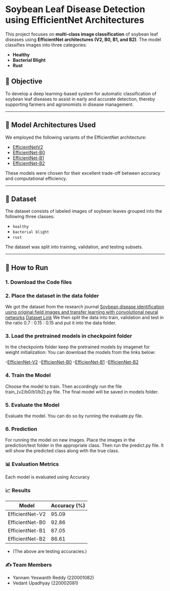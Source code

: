 # Soybean Leaf Disease Detection using EfficientNet Architectures

This project focuses on **multi-class image classification** of soybean leaf diseases using **EfficientNet architectures (V2, B0, B1, and B2)**. The model classifies images into three categories:

- **Healthy**
- **Bacterial Blight**
- **Rust**

## 📌 Objective

To develop a deep learning-based system for automatic classification of soybean leaf diseases to assist in early and accurate detection, thereby supporting farmers and agronomists in disease management.

---

## 🧠 Model Architectures Used

We employed the following variants of the EfficientNet architecture:

- [EfficientNetV2](https://arxiv.org/abs/2104.00298)
- [EfficientNet-B0](https://arxiv.org/abs/1905.11946)
- [EfficientNet-B1](https://arxiv.org/abs/1905.11946)
- [EfficientNet-B2](https://arxiv.org/abs/1905.11946)

These models were chosen for their excellent trade-off between accuracy and computational efficiency.

---

## 📁 Dataset

The dataset consists of labeled images of soybean leaves grouped into the following three classes:

- `healthy`
- `bacterial blight`
- `rust`

The dataset was split into training, validation, and testing subsets.

---

## 🚀 How to Run

### 1. Download the Code files
### 2. Place the dataset in the data folder
We got the dataset from the research journal [Soybean disease identification using original field images and transfer learning with convolutional neural networks](https://www.sciencedirect.com/science/article/abs/pii/S0168169922007578?via%3Dihub)
[Dataset Link](https://datadryad.org/dataset/doi:10.5061/dryad.41ns1rnj3)
We then split the data into train, validation and test in the ratio 0.7 : 0.15 : 0.15 and put it into the data folder.

### 3. Load the pretrained models in checkpoint folder
In the checkpoints folder keep the pretrained models by imagenet for weight initialization:
You can download the models from the links below:

-[EfficienNet-V2](https://github.com/hankyul2/EfficientNetV2-pytorch/releases/download/EfficientNetV2-pytorch-cifar/efficientnet_v2_l_cifar100.pth)
-[EfficienNet-B0](https://github.com/lukemelas/EfficientNet-PyTorch/releases/download/1.0/efficientnet-b0-355c32eb.pth)
-[EfficienNet-B1](https://github.com/lukemelas/EfficientNet-PyTorch/releases/download/1.0/efficientnet-b1-f1951068.pth)
-[EfficienNet-B2](https://github.com/lukemelas/EfficientNet-PyTorch/releases/download/1.0/efficientnet-b2-8bb594d6.pth)

### 4. Train the Model
Choose the model to train. Then accordingly run the file train_{v2/b0/b1/b2}.py file. The final model will be saved in models folder.

### 5. Evaluate the Model
Evaluate the model. You can do so by running the evaluate.py file.

### 6. Prediction
For running the model on new images. Place the images in the prediction/test folder in the appropriate class. Then run the predict.py file. It will show the predicted class along with the true class.

### 📊 Evaluation Metrics
Each model is evaluated using Accuracy

### 📈 Results
| Model             | Accuracy (%) |
|--------------------|--------------|
| EfficientNet-V2   | 95.09        |
| EfficientNet-B0   | 92.86        |
| EfficientNet-B1   | 87.05        |
| EfficientNet-B2   | 86.61        |
 

- (The above are testing accuracies.)

### ✍️ Team Members
- Yannam Yeswanth Reddy (220001082)
- Vedant Upadhyay (220002081)